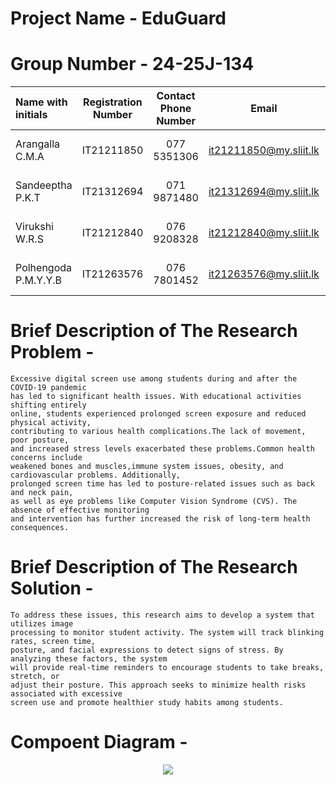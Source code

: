 # Project Name - EduGuard
# Group Number - 24-25J-134
| Name with initials | Registration Number | Contact Phone Number | Email                 | Badge         |
| :---               |     :---:           |          :---:       |         :---:         |       :---:   |
| Arangalla C.M.A    | IT21211850          | 077 5351306         | it21211850@my.sliit.lk| ![visitor badge](https://custom-icon-badges.demolab.com/badge/⭐-Leader-red)     |
| Sandeeptha P.K.T     | IT21312694          | 071 9871480          | it21312694@my.sliit.lk| ![visitor badge](https://custom-icon-badges.demolab.com/badge/⭐-Member-green)   |
| Virukshi W.R.S       | IT21212840          | 076 9208328          | it21212840@my.sliit.lk| ![visitor badge](https://custom-icon-badges.demolab.com/badge/⭐-Member-green)   |
| Polhengoda P.M.Y.Y.B | IT21263576          | 076 7801452          | it21263576@my.sliit.lk| ![visitor badge](https://custom-icon-badges.demolab.com/badge/⭐-Member-green)   |                     


# Brief Description of  The Research Problem -
```
Excessive digital screen use among students during and after the COVID-19 pandemic
has led to significant health issues. With educational activities shifting entirely
online, students experienced prolonged screen exposure and reduced physical activity,
contributing to various health complications.The lack of movement, poor posture,
and increased stress levels exacerbated these problems.Common health concerns include
weakened bones and muscles,immune system issues, obesity, and cardiovascular problems. Additionally, 
prolonged screen time has led to posture-related issues such as back and neck pain,
as well as eye problems like Computer Vision Syndrome (CVS). The absence of effective monitoring
and intervention has further increased the risk of long-term health consequences.
```

# Brief Description of  The Research Solution -
```
To address these issues, this research aims to develop a system that utilizes image
processing to monitor student activity. The system will track blinking rates, screen time,
posture, and facial expressions to detect signs of stress. By analyzing these factors, the system
will provide real-time reminders to encourage students to take breaks, stretch, or
adjust their posture. This approach seeks to minimize health risks associated with excessive
screen use and promote healthier study habits among students.

```

# Compoent Diagram - 

<p align="center">
   <img src ="![Screenshot 2025-02-05 202339](https://github.com/user-attachments/assets/38ee30f7-0d9b-4686-b939-b08214d507bb)">

</p>
